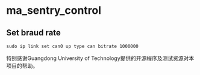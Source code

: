 # ma_sentry_control

## Set braud rate
    sudo ip link set can0 up type can bitrate 1000000

特别感谢Guangdong University of Technology提供的开源程序及测试资源对本项目的帮助。
